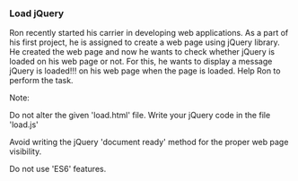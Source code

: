 ### Load jQuery
Ron recently started his carrier in developing web applications.  As a part of his first project, he is assigned to create a web page using jQuery library.  He created the web page and now he wants to check whether jQuery is loaded on his web page or not.  For this, he wants to display a message jQuery is loaded!!! on his web page when the page is loaded.  Help Ron to perform the task.

Note: 

Do not alter the given 'load.html' file.  Write your jQuery code in the file 'load.js'

Avoid writing the jQuery 'document ready' method for the proper web page visibility.

Do not use 'ES6' features.
